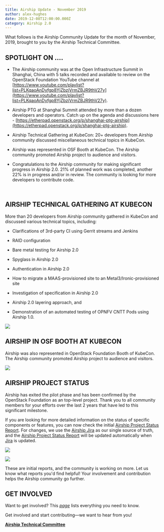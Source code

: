 ```yaml
---
title: Airship Update - November 2019
author: alex-hughes
date: 2019-12-08T12:00:00.000Z
category: Airship 2.0
---
```


What follows is the Airship Community Update for the month of November, 2019, brought to you by the Airship Technical Committee.<!-- more -->

## **SPOTLIGHT ON ....**

- The Airship community was at the Open Infrastructure Summit in Shanghai, China with 5 talks recorded and available to review on the OpenStack Foundation YouTube channel at [https://www.youtube.com/playlist?list=PLKqaoAnDyfgp8YjZbzjVrmZBJR9thV27y](https://www.youtube.com/playlist?list=PLKqaoAnDyfgp8YjZbzjVrmZBJR9thV27y).

- Airship PTG at Shanghai Summit attended by more than a dozen developers and operators. Catch up on the agenda and discussions here - [https://etherpad.openstack.org/p/shanghai-ptg-airship](https://etherpad.openstack.org/p/shanghai-ptg-airship).

- Airship Technical Gathering at KubeCon: 20+ developers from Airship community discussed miscellaneous technical topics in KubeCon.

- Airship was represented in OSF Booth at KubeCon. The Airship community promoted Airship project to audience and visitors.

- Congratulations to the Airship community for making significant progress in Airship 2.0. 21% of planned work was completed, another 22% is in progress and/or in review. The community is looking for more developers to contribute code.

<br>

## **AIRSHIP TECHNICAL GATHERING AT KUBECON**

More than 20 developers from Airship community gathered in KubeCon and discussed various technical topics, including:

- Clarifications of 3rd-party CI using Gerrit streams and Jenkins

- RAID configuration

- Bare metal testing for Airship 2.0

- Spyglass in Airship 2.0

- Authentication in Airship 2.0

- How to migrate a MAAS-provisioned site to an Metal3/Ironic-provisioned site

- Investigation of specification in Airship 2.0

- Airship 2.0 layering approach, and

- Demonstration of an automated testing of OPNFV CNTT Pods using Airship 1.0.

![](/images/airship-tech-gathering-kubecon-201911.jpg)

## **AIRSHIP IN OSF BOOTH AT KUBECON**

Airship was also represented in OpenStack Foundation Booth of KubeCon. The Airship community promoted Airship project to audience and visitors.

![](/images/airship-booth-kubecon-201911.jpg)

## **AIRSHIP PROJECT STATUS**

Airship has exited the pilot phase and has been confirmed by the OpenStack Foundation as an top-level project. Thank you to all community members for your efforts over the last 2 years that have led to this significant milestone.

If you are looking for more detailed information on the status of specific components or features, you can now check the initial [Airship Project Status Report](https://airship.atlassian.net/wiki/spaces/ASR/overview). For changes, we use the [Airship Jira](https://airship.atlassian.net/) as our single source of truth, and the [Airship Project Status Report](https://airship.atlassian.net/wiki/spaces/ASR/overview) will be updated automatically when [Jira](https://airship.atlassian.net/) is updated.

![](/images/status-by-issue-201911.jpg)

![](/images/status-by-company-201911.jpg)

These are initial reports, and the community is working on more. Let us know what reports you'd find helpful! Your involvement and contribution helps the Airship community go further.

## **GET INVOLVED**

Want to get involved? This [*page*](https://www.airshipit.org/community/) lists everything you need to know.

Get involved and start contributing—we want to hear from you!

[**Airship Technical Committee**](https://wiki.openstack.org/wiki/Airship/Airship-TC)
